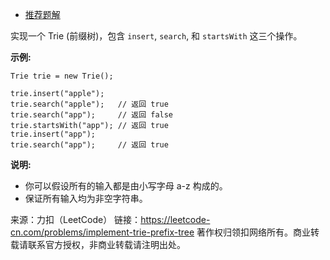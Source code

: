 * [推荐题解](https://blog.csdn.net/qq_43152052/article/details/101109415)

实现一个 Trie (前缀树)，包含 ```insert```, ```search```, 和 ```startsWith``` 这三个操作。

**示例:**
```
Trie trie = new Trie();

trie.insert("apple");
trie.search("apple");   // 返回 true
trie.search("app");     // 返回 false
trie.startsWith("app"); // 返回 true
trie.insert("app");   
trie.search("app");     // 返回 true
```
**说明:**

* 你可以假设所有的输入都是由小写字母 a-z 构成的。
* 保证所有输入均为非空字符串。

来源：力扣（LeetCode）
链接：https://leetcode-cn.com/problems/implement-trie-prefix-tree
著作权归领扣网络所有。商业转载请联系官方授权，非商业转载请注明出处。